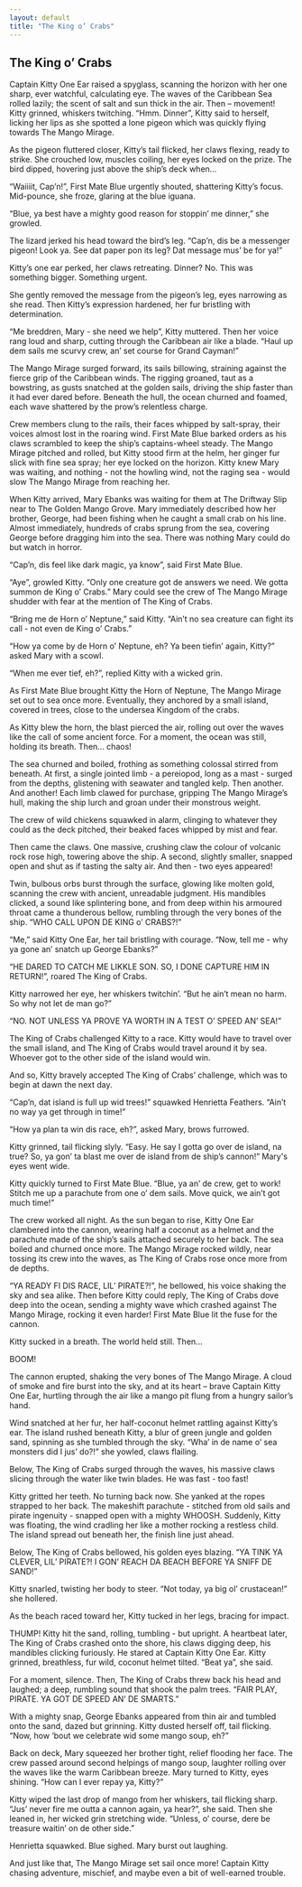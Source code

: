 ```yaml
---
layout: default
title: "The King o’ Crabs"
---
```

## The King o’ Crabs

Captain Kitty One Ear raised a spyglass, scanning the horizon with her one sharp, ever watchful, calculating eye. The waves of the Caribbean Sea rolled lazily; the scent of salt and sun thick in the air. Then – movement! Kitty grinned, whiskers twitching. “Hmm. Dinner”, Kitty said to herself, licking her lips as she spotted a lone pigeon which was quickly flying towards The Mango Mirage.
 
As the pigeon fluttered closer, Kitty’s tail flicked, her claws flexing, ready to strike. She crouched low, muscles coiling, her eyes locked on the prize. The bird dipped, hovering just above the ship’s deck when…
 
“Waiiiit, Cap’n!”, First Mate Blue urgently shouted, shattering Kitty’s focus. Mid-pounce, she froze, glaring at the blue iguana.
 
“Blue, ya best have a mighty good reason for stoppin’ me dinner,” she growled.
 
The lizard jerked his head toward the bird’s leg. “Cap’n, dis be a messenger pigeon! Look ya. See dat paper pon its leg? Dat message mus’ be for ya!”
 
Kitty’s one ear perked, her claws retreating. Dinner? No. This was something bigger. Something urgent.
 
She gently removed the message from the pigeon’s leg, eyes narrowing as she read. Then Kitty’s expression hardened, her fur bristling with determination.
 
“Me breddren, Mary - she need we help”, Kitty muttered. Then her voice rang loud and sharp, cutting through the Caribbean air like a blade. “Haul up dem sails me scurvy crew, an’ set course for Grand Cayman!”
 
The Mango Mirage surged forward, its sails billowing, straining against the fierce grip of the Caribbean winds. The rigging groaned, taut as a bowstring, as gusts snatched at the golden sails, driving the ship faster than it had ever dared before. Beneath the hull, the ocean churned and foamed, each wave shattered by the prow’s relentless charge.
 
Crew members clung to the rails, their faces whipped by salt-spray, their voices almost lost in the roaring wind. First Mate Blue barked orders as his claws scrambled to keep the ship’s captains-wheel steady. The Mango Mirage pitched and rolled, but Kitty stood firm at the helm, her ginger fur slick with fine sea spray; her eye locked on the horizon. Kitty knew Mary was waiting, and nothing - not the howling wind, not the raging sea - would slow The Mango Mirage from reaching her.
 
When Kitty arrived, Mary Ebanks was waiting for them at The Driftway Slip near to The Golden Mango Grove. Mary immediately described how her brother, George, had been fishing when he caught a small crab on his line. Almost immediately, hundreds of crabs sprung from the sea, covering George before dragging him into the sea. There was nothing Mary could do but watch in horror.
 
“Cap’n, dis feel like dark magic, ya know”, said First Mate Blue.
 
“Aye”, growled Kitty. “Only one creature got de answers we need. We gotta summon de King o’ Crabs.” Mary could see the crew of The Mango Mirage shudder with fear at the mention of The King of Crabs.
 
“Bring me de Horn o’ Neptune,” said Kitty. “Ain’t no sea creature can fight its call - not even de King o’ Crabs.”
 
“How ya come by de Horn o’ Neptune, eh? Ya been tiefin’ again, Kitty?” asked Mary with a scowl.
 
“When me ever tief, eh?”, replied Kitty with a wicked grin.
 
As First Mate Blue brought Kitty the Horn of Neptune, The Mango Mirage set out to sea once more. Eventually, they anchored by a small island, covered in trees, close to the undersea Kingdom of the crabs.
 
As Kitty blew the horn, the blast pierced the air, rolling out over the waves like the call of some ancient force. For a moment, the ocean was still, holding its breath. Then... chaos!
 
The sea churned and boiled, frothing as something colossal stirred from beneath. At first, a single jointed limb - a pereiopod, long as a mast - surged from the depths, glistening with seawater and tangled kelp. Then another. And another! Each limb clawed for purchase, gripping The Mango Mirage’s hull, making the ship lurch and groan under their monstrous weight.
 
The crew of wild chickens squawked in alarm, clinging to whatever they could as the deck pitched, their beaked faces whipped by mist and fear.
 
Then came the claws. One massive, crushing claw the colour of volcanic rock rose high, towering above the ship. A second, slightly smaller, snapped open and shut as if tasting the salty air. And then - two eyes appeared!
 
Twin, bulbous orbs burst through the surface, glowing like molten gold, scanning the crew with ancient, unreadable judgment. His mandibles clicked, a sound like splintering bone, and from deep within his armoured throat came a thunderous bellow, rumbling through the very bones of the ship.
“WHO CALL UPON DE KING o’ CRABS?!”
 
“Me,” said Kitty One Ear, her tail bristling with courage. “Now, tell me - why ya gone an’ snatch up George Ebanks?”
 
“HE DARED TO CATCH ME LIKKLE SON. SO, I DONE CAPTURE HIM IN RETURN!”, roared The King of Crabs.
 
Kitty narrowed her eye, her whiskers twitchin’. “But he ain’t mean no harm. So why not let de man go?”
 
“NO. NOT UNLESS YA PROVE YA WORTH IN A TEST O’ SPEED AN’ SEA!”
 
The King of Crabs challenged Kitty to a race. Kitty would have to travel over the small island, and The King of Crabs would travel around it by sea. Whoever got to the other side of the island would win.
 
And so, Kitty bravely accepted The King of Crabs’ challenge, which was to begin at dawn the next day.
 
“Cap’n, dat island is full up wid trees!” squawked Henrietta Feathers. “Ain’t no way ya get through in time!”
 
“How ya plan ta win dis race, eh?”, asked Mary, brows furrowed.
 
Kitty grinned, tail flicking slyly. “Easy. He say I gotta go over de island, na true? So, ya gon’ ta blast me over de island from de ship’s cannon!” Mary's eyes went wide.
 
Kitty quickly turned to First Mate Blue. “Blue, ya an’ de crew, get to work! Stitch me up a parachute from one o’ dem sails. Move quick, we ain’t got much time!”
 
The crew worked all night. As the sun began to rise, Kitty One Ear clambered into the cannon, wearing half a coconut as a helmet and the parachute made of the ship’s sails attached securely to her back. The sea boiled and churned once more. The Mango Mirage rocked wildly, near tossing its crew into the waves, as The King of Crabs rose once more from de depths.
 
“YA READY FI DIS RACE, LIL’ PIRATE?!”, he bellowed, his voice shaking the sky and sea alike. Then before Kitty could reply, The King of Crabs dove deep into the ocean, sending a mighty wave which crashed against The Mango Mirage, rocking it even harder! First Mate Blue lit the fuse for the cannon.
 
Kitty sucked in a breath. The world held still. Then…
 
BOOM!
 
The cannon erupted, shaking the very bones of The Mango Mirage. A cloud of smoke and fire burst into the sky, and at its heart – brave Captain Kitty One Ear, hurtling through the air like a mango pit flung from a hungry sailor’s hand.
 
Wind snatched at her fur, her half-coconut helmet rattling against Kitty’s ear. The island rushed beneath Kitty, a blur of green jungle and golden sand, spinning as she tumbled through the sky.
“Wha’ in de name o’ sea monsters did I jus’ do?!” she yowled, claws flailing.
 
Below, The King of Crabs surged through the waves, his massive claws slicing through the water like twin blades. He was fast - too fast!
 
Kitty gritted her teeth. No turning back now. She yanked at the ropes strapped to her back. The makeshift parachute - stitched from old sails and pirate ingenuity - snapped open with a mighty WHOOSH. Suddenly, Kitty was floating, the wind cradling her like a mother rocking a restless child. The island spread out beneath her, the finish line just ahead.
 
Below, The King of Crabs bellowed, his golden eyes blazing. “YA TINK YA CLEVER, LIL’ PIRATE?! I GON’ REACH DA BEACH BEFORE YA SNIFF DE SAND!”
 
Kitty snarled, twisting her body to steer. “Not today, ya big ol’ crustacean!” she hollered.
 
As the beach raced toward her, Kitty tucked in her legs, bracing for impact.
 
THUMP! Kitty hit the sand, rolling, tumbling - but upright. A heartbeat later, The King of Crabs crashed onto the shore, his claws digging deep, his mandibles clicking furiously. He stared at Captain Kitty One Ear.  Kitty grinned, breathless, fur wild, coconut helmet tilted. “Beat ya”, she said.
 
For a moment, silence. Then, The King of Crabs threw back his head and laughed; a deep, rumbling sound that shook the palm trees. “FAIR PLAY, PIRATE. YA GOT DE SPEED AN’ DE SMARTS.”
 
With a mighty snap, George Ebanks appeared from thin air and tumbled onto the sand, dazed but grinning. Kitty dusted herself off, tail flicking. “Now, how ‘bout we celebrate wid some mango soup, eh?”
 
Back on deck, Mary squeezed her brother tight, relief flooding her face. The crew passed around second helpings of mango soup, laughter rolling over the waves like the warm Caribbean breeze.
Mary turned to Kitty, eyes shining. “How can I ever repay ya, Kitty?”
 
Kitty wiped the last drop of mango from her whiskers, tail flicking sharp. “Jus’ never fire me outta a cannon again, ya hear?”, she said. Then she leaned in, her wicked grin stretching wide. “Unless, o’ course, dere be treasure waitin’ on de other side.”
 
Henrietta squawked. Blue sighed. Mary burst out laughing.
 
And just like that, The Mango Mirage set sail once more! Captain Kitty chasing adventure, mischief, and maybe even a bit of well-earned trouble.
